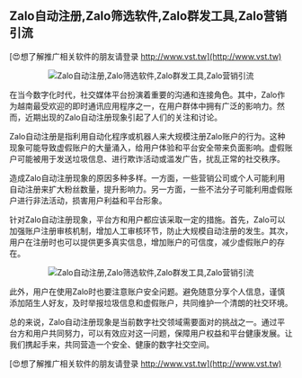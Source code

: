## **Zalo自动注册,Zalo筛选软件,Zalo群发工具,Zalo营销引流**

[😍想了解推广相关软件的朋友请登录 http://www.vst.tw](http://www.vst.tw)

 <center><img src="https://vst.tw/MP4/tuiguang/png/1.png" alt="Zalo自动注册,Zalo筛选软件,Zalo群发工具,Zalo营销引流"></center>

在当今数字化时代，社交媒体平台扮演着重要的沟通和连接角色。其中，Zalo作为越南最受欢迎的即时通讯应用程序之一，在用户群体中拥有广泛的影响力。然而，近期出现的Zalo自动注册现象引起了人们的关注和讨论。

Zalo自动注册是指利用自动化程序或机器人来大规模注册Zalo账户的行为。这种现象可能导致虚假账户的大量涌入，给用户体验和平台安全带来负面影响。虚假账户可能被用于发送垃圾信息、进行欺诈活动或滥发广告，扰乱正常的社交秩序。

造成Zalo自动注册现象的原因多种多样。一方面，一些营销公司或个人可能利用自动注册来扩大粉丝数量，提升影响力。另一方面，一些不法分子可能利用虚假账户进行非法活动，损害用户利益和平台形象。

针对Zalo自动注册现象，平台方和用户都应该采取一定的措施。首先，Zalo可以加强账户注册审核机制，增加人工审核环节，防止大规模自动注册的发生。其次，用户在注册时也可以提供更多真实信息，增加账户的可信度，减少虚假账户的存在。

 <center><img src="https://vst.tw/MP4/tuiguang/png/7.png" alt="Zalo自动注册,Zalo筛选软件,Zalo群发工具,Zalo营销引流"></center>

此外，用户在使用Zalo时也要注意账户安全问题。避免随意分享个人信息，谨慎添加陌生人好友，及时举报垃圾信息和虚假账户，共同维护一个清朗的社交环境。

总的来说，Zalo自动注册现象是当前数字社交领域需要面对的挑战之一。通过平台方和用户共同努力，可以有效应对这一问题，保障用户权益和平台健康发展。让我们携起手来，共同营造一个安全、健康的数字社交空间。

[😍想了解推广相关软件的朋友请登录 http://www.vst.tw](http://www.vst.tw)



